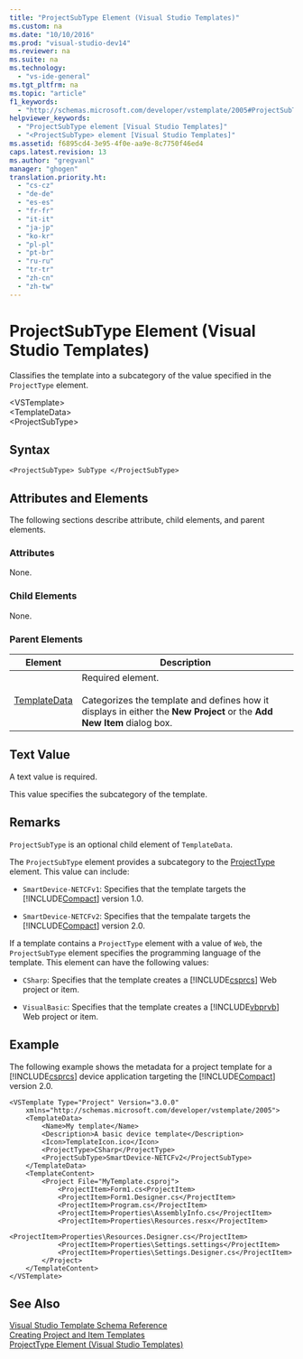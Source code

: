 ```yaml
---
title: "ProjectSubType Element (Visual Studio Templates)"
ms.custom: na
ms.date: "10/10/2016"
ms.prod: "visual-studio-dev14"
ms.reviewer: na
ms.suite: na
ms.technology: 
  - "vs-ide-general"
ms.tgt_pltfrm: na
ms.topic: "article"
f1_keywords: 
  - "http://schemas.microsoft.com/developer/vstemplate/2005#ProjectSubType"
helpviewer_keywords: 
  - "ProjectSubType element [Visual Studio Templates]"
  - "<ProjectSubType> element [Visual Studio Templates]"
ms.assetid: f6895cd4-3e95-4f0e-aa9e-8c7750f46ed4
caps.latest.revision: 13
ms.author: "gregvanl"
manager: "ghogen"
translation.priority.ht: 
  - "cs-cz"
  - "de-de"
  - "es-es"
  - "fr-fr"
  - "it-it"
  - "ja-jp"
  - "ko-kr"
  - "pl-pl"
  - "pt-br"
  - "ru-ru"
  - "tr-tr"
  - "zh-cn"
  - "zh-tw"
---
```

# ProjectSubType Element (Visual Studio Templates)
Classifies the template into a subcategory of the value specified in the `ProjectType` element.  
  
 \<VSTemplate>  
 \<TemplateData>  
 \<ProjectSubType>  
  
## Syntax  
  
```  
<ProjectSubType> SubType </ProjectSubType>  
```  
  
## Attributes and Elements  
 The following sections describe attribute, child elements, and parent elements.  
  
### Attributes  
 None.  
  
### Child Elements  
 None.  
  
### Parent Elements  
  
|Element|Description|  
|-------------|-----------------|  
|[TemplateData](../extensibility/templatedata-element--visual-studio-templates-.md)|Required element.<br /><br /> Categorizes the template and defines how it displays in either the **New Project** or the **Add New Item** dialog box.|  
  
## Text Value  
 A text value is required.  
  
 This value specifies the subcategory of the template.  
  
## Remarks  
 `ProjectSubType` is an optional child element of `TemplateData`.  
  
 The `ProjectSubType` element provides a subcategory to the [ProjectType](../extensibility/projecttype-element--visual-studio-templates-.md) element. This value can include:  
  
-   `SmartDevice-NETCFv1`: Specifies that the template targets the [!INCLUDE[Compact](../extensibility/includes/compact_md.md)] version 1.0.  
  
-   `SmartDevice-NETCFv2`: Specifies that the tempalate targets the [!INCLUDE[Compact](../extensibility/includes/compact_md.md)] version 2.0.  
  
 If a template contains a `ProjectType` element with a value of `Web`, the `ProjectSubType` element specifies the programming language of the template. This element can have the following values:  
  
-   `CSharp`: Specifies that the template creates a [!INCLUDE[csprcs](../datatools/includes/csprcs_md.md)] Web project or item.  
  
-   `VisualBasic`: Specifies that the template creates a [!INCLUDE[vbprvb](../codequality/includes/vbprvb_md.md)] Web project or item.  
  
## Example  
 The following example shows the metadata for a project template for a [!INCLUDE[csprcs](../datatools/includes/csprcs_md.md)] device application targeting the [!INCLUDE[Compact](../extensibility/includes/compact_md.md)] version 2.0.  
  
```  
<VSTemplate Type="Project" Version="3.0.0"  
    xmlns="http://schemas.microsoft.com/developer/vstemplate/2005">  
    <TemplateData>  
        <Name>My template</Name>  
        <Description>A basic device template</Description>  
        <Icon>TemplateIcon.ico</Icon>  
        <ProjectType>CSharp</ProjectType>  
        <ProjectSubType>SmartDevice-NETCFv2</ProjectSubType>  
    </TemplateData>  
    <TemplateContent>  
        <Project File="MyTemplate.csproj">  
            <ProjectItem>Form1.cs<ProjectItem>  
            <ProjectItem>Form1.Designer.cs</ProjectItem>  
            <ProjectItem>Program.cs</ProjectItem>  
            <ProjectItem>Properties\AssemblyInfo.cs</ProjectItem>  
            <ProjectItem>Properties\Resources.resx</ProjectItem>  
            <ProjectItem>Properties\Resources.Designer.cs</ProjectItem>  
            <ProjectItem>Properties\Settings.settings</ProjectItem>  
            <ProjectItem>Properties\Settings.Designer.cs</ProjectItem>  
        </Project>  
    </TemplateContent>  
</VSTemplate>  
```  
  
## See Also  
 [Visual Studio Template Schema Reference](../extensibility/visual-studio-template-schema-reference.md)   
 [Creating Project and Item Templates](../ide/creating-project-and-item-templates.md)   
 [ProjectType Element (Visual Studio Templates)](../extensibility/projecttype-element--visual-studio-templates-.md)